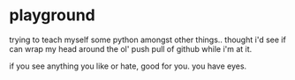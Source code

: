 # playground

trying to teach myself some python amongst other things.. 
thought i'd see if can wrap my head around the ol' push
pull of github while i'm at it.

if you see anything you like or hate, good for you. you 
have eyes.
